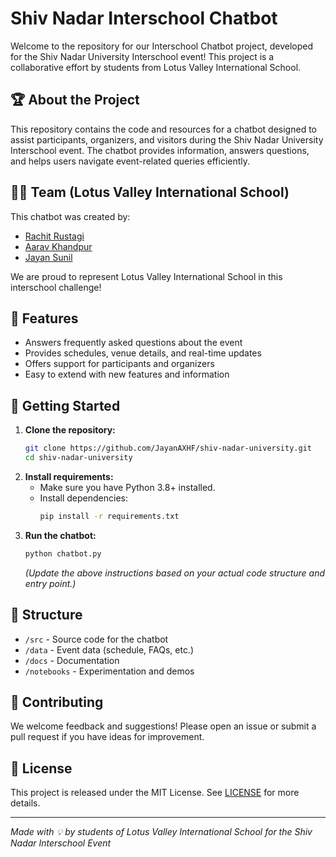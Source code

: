 # Shiv Nadar Interschool Chatbot

Welcome to the repository for our Interschool Chatbot project, developed for the Shiv Nadar University Interschool event! This project is a collaborative effort by students from Lotus Valley International School.

## 🏆 About the Project

This repository contains the code and resources for a chatbot designed to assist participants, organizers, and visitors during the Shiv Nadar University Interschool event. The chatbot provides information, answers questions, and helps users navigate event-related queries efficiently.

## 👨‍💻 Team (Lotus Valley International School)

This chatbot was created by:

- [Rachit Rustagi](https://github.com/QuantumCosmoCoder)
- [Aarav Khandpur](https://github.com/DetectiveAK)
- [Jayan Sunil](https://github.com/JayanAXHF)

We are proud to represent Lotus Valley International School in this interschool challenge!

## 📝 Features

- Answers frequently asked questions about the event
- Provides schedules, venue details, and real-time updates
- Offers support for participants and organizers
- Easy to extend with new features and information

## 🚀 Getting Started

1. **Clone the repository:**
   ```bash
   git clone https://github.com/JayanAXHF/shiv-nadar-university.git
   cd shiv-nadar-university
   ```
2. **Install requirements:**
   - Make sure you have Python 3.8+ installed.
   - Install dependencies:
     ```bash
     pip install -r requirements.txt
     ```
3. **Run the chatbot:**
   ```bash
   python chatbot.py
   ```
   *(Update the above instructions based on your actual code structure and entry point.)*

## 📂 Structure

- `/src` - Source code for the chatbot
- `/data` - Event data (schedule, FAQs, etc.)
- `/docs` - Documentation
- `/notebooks` - Experimentation and demos

## 🤝 Contributing

We welcome feedback and suggestions! Please open an issue or submit a pull request if you have ideas for improvement.

## 📄 License

This project is released under the MIT License. See [LICENSE](LICENSE) for more details.

---

*Made with 💡 by students of Lotus Valley International School for the Shiv Nadar Interschool Event*

